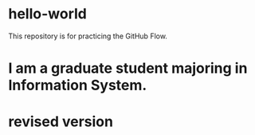 # hello-world
This repository is for practicing the GitHub Flow.

# I am a graduate student majoring in Information System.
# revised version
